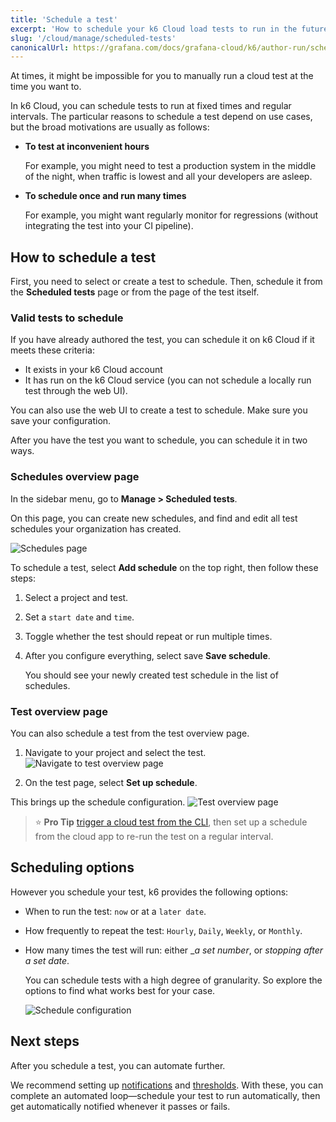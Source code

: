 ```yaml
---
title: 'Schedule a test'
excerpt: 'How to schedule your k6 Cloud load tests to run in the future and at regular intervals.'
slug: '/cloud/manage/scheduled-tests'
canonicalUrl: https://grafana.com/docs/grafana-cloud/k6/author-run/schedule-a-test/
---
```


At times, it might be impossible for you to manually run a cloud test at the time you want to.

In k6 Cloud, you can schedule tests to run at fixed times and regular intervals.
The particular reasons to schedule a test depend on use cases, but the broad motivations are usually as follows:

- **To test at inconvenient hours**

  For example, you might need to test a production system in the middle of the night, when traffic is lowest and all your developers are asleep.

- **To schedule once and run many times**

  For example, you might want regularly monitor for regressions (without integrating the test into your CI pipeline).

## How to schedule a test

First, you need to select or create a test to schedule.
Then, schedule it from the **Scheduled tests** page or from the page of the test itself.

### Valid tests to schedule

If you have already authored the test, you can schedule it on k6 Cloud if it meets these criteria:

- It exists in your k6 Cloud account
- It has run on the k6 Cloud service
  (you can not schedule a locally run test through the web UI).

You can also use the web UI to create a test to schedule.
Make sure you save your configuration.

After you have the test you want to schedule, you can schedule it in two ways.

### Schedules overview page

In the sidebar menu, go to **Manage > Scheduled tests**.

On this page, you can create new schedules, and find and edit all test schedules your organization has created.

![Schedules page](./images/Scheduling-a-test/schedules-page.png)

To schedule a test, select **Add schedule** on the top right, then follow these steps:

1. Select a project and test.
1. Set a `start date` and `time`.
1. Toggle whether the test should repeat or run multiple times.
1. After you configure everything, select save **Save schedule**.

   You should see your newly created test schedule in the list of schedules.

### Test overview page

You can also schedule a test from the test overview page.

1. Navigate to your project and select the test.
![Navigate to test overview page](./images/Scheduling-a-test/goto-test-overview-page.png)

1. On the test page, select **Set up schedule**.

  This brings up the schedule configuration.
![Test overview page](./images/Scheduling-a-test/test-overview-page.png)

<!-- Scheduling is a great tool for re-running  -->

> ⭐ **Pro Tip**
> [trigger a cloud test from the CLI](/cloud/creating-and-running-a-test/cloud-tests-from-the-cli), then set up a schedule from the cloud app to re-run the test on a regular interval.


## Scheduling options

However you schedule your test, k6 provides the following options:

- When to run the test: `now` or at a `later date`.
- How frequently to repeat the test: `Hourly`, `Daily`, `Weekly`, or `Monthly`.
- How many times the test will run: either __a set number_, or _stopping after a set date_.

  You can schedule tests with a high degree of granularity.
  So explore the options to find what works best for your case.

  ![Schedule configuration](./images/Scheduling-a-test/schedule-configuration.png)

## Next steps

After you schedule a test, you can automate further.

We recommend setting up [notifications](/cloud/manage/notifications) and [thresholds](/using-k6/thresholds).
With these, you can complete an automated loop&mdash;schedule your test to run automatically, then get automatically notified whenever it passes or fails.

